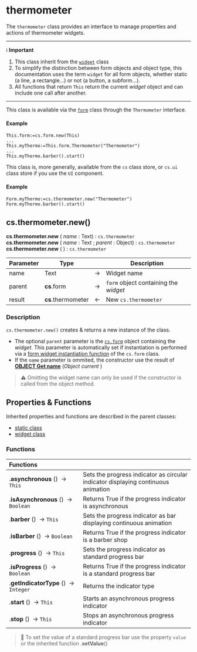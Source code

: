 # thermometer

The `thermometer` class provides an interface to manage properties and actions of thermometer widgets. 

<hr>

ℹ️ <b>Important</b>

1. This class inherit from the [`widget`](widget) class
2. To simplify the distinction between form objects and object type, this documentation uses the term `widget` for all form objects, whether static (a line, a rectangle…) or not (a button, a subform…).
3. All functions that return `This` return the current *widget* object and can include one call after another. 

<hr>

This class is available via the [`form`](form.md#objects) class through the `Thermometer` interface.

#### Example

```4d
This.form:=cs.form.new(This)
...
This.myThermo:=This.form.Thermometer("Thermometer")
...
This.myThermo.barber().start()
```

This class is, more generally, available from the `cs` class store, or `cs.ui` class store if you use the `UI` component.

#### Example

```4d
Form.myThermo:=cs.thermometer.new("Thermometer")
Form.myThermo.barber().start()
```
 
## <a name="Constructor">cs.thermometer.new()</a>

**cs.thermometer.new** ( *name* : Text) : `cs.thermometer`<br>
**cs.thermometer.new** ( *name* : Text ; *parent* : Object) : `cs.thermometer`<br>
**cs.thermometer.new** ( ) : `cs.thermometer`

|Parameter|Type||Description|
|---|---|---|---|
| name | Text | → | Widget name |
| parent | **cs**.form | → | `form` object containing the *widget* |
| result | **cs**.thermometer | ← | New `cs.thermometer`

### Description

`cs.thermometer.new()` creates & returns a new instance of the class.
 
* The optional `parent` parameter is the [`cs.form`](form.md) object containing the *widget*. This parameter is automatically set if instantiation is performed via a [form widget instantiation function](form.md#objects) of the `cs.form` class.
* If the `name` parameter is ommited, the constructor use the result of **[OBJECT Get name](https://doc.4d.com/4Dv19/4D/19/OBJECT-Get-name.301-5392401.en.html)** (_Object current_ )

> ⚠️ Omitting the widget name can only be used if the constructor is called from the object method.

## <a name="Inherited">Properties & Functions</a>

Inherited properties and functions are described in the parent classes:

* [static class](static.md)
* [widget class](widget.md)

### <a name="Functions">Functions</a>

| Functions | |
|:-------- |:------ |  
|.**asynchronous** ()  → `This` | Sets the progress indicator as circular indicator displaying continuous animation |
|.**isAsynchronous** ()  → `Boolean` | Returns True if the progress indicator is asynchronous |
|.**barber** ()  → `This` | Sets the progress indicator as bar displaying continuous animation |
|.**isBarber** ()  → `Boolean` | Returns True if the progress indicator is a barber shop |
|.**progress** ()  → `This` | Sets the progress indicator as standard progress bar |
|.**isProgress** ()  → `Boolean` | Returns True if the progress indicator is a standard progress bar |
|.**getIndicatorType** ()  → `Integer` | Returns the indicator type |
|.**start** ()  → `This` | Starts an asynchronous progress indicator |
|.**stop** ()  → `This` | Stops an asynchronous  progress indicator |

> 📌 To set the value of a standard progress bar use the property `value` or the inherited function .**setValue**()

